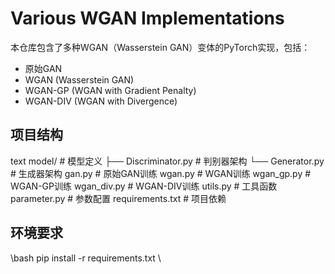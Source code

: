 # Various WGAN Implementations

本仓库包含了多种WGAN（Wasserstein GAN）变体的PyTorch实现，包括：

- 原始GAN
- WGAN (Wasserstein GAN)
- WGAN-GP (WGAN with Gradient Penalty)
- WGAN-DIV (WGAN with Divergence)

## 项目结构

text
model/ # 模型定义
├── Discriminator.py # 判别器架构
└── Generator.py # 生成器架构
gan.py # 原始GAN训练
wgan.py # WGAN训练
wgan_gp.py # WGAN-GP训练
wgan_div.py # WGAN-DIV训练
utils.py # 工具函数
parameter.py # 参数配置
requirements.txt # 项目依赖

## 环境要求
\bash
pip install -r requirements.txt
\
